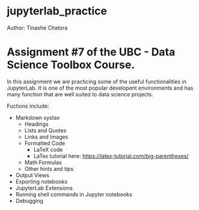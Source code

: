 # jupyterlab_practice

Author: Tinashe Chatora

# Assignment #7 of the UBC - Data Science Toolbox Course.

In this assignment we are practicing some of the useful functionalities in JupyterLab. It is one of the most popular developent environments and has many function that are well suited to data science projects.

Fuctions include:
- Markdown systax
    - Headings
    - Lists and Quotes
    - Links and Images
    - Formatted Code
        - LaTeX code
        - LaTex tutorial here: https://latex-tutorial.com/big-parentheses/
    - Math Formulas
    - Other hints and tips
- Output Views
- Exporting notebooks
- JupyterLab Extensions
- Running shell commands in Jupyter notebooks
- Debugging